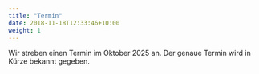 ```yaml
---
title: "Termin"
date: 2018-11-18T12:33:46+10:00
weight: 1
---
```


Wir streben einen Termin im Oktober 2025 an. Der genaue Termin wird in Kürze bekannt gegeben.
